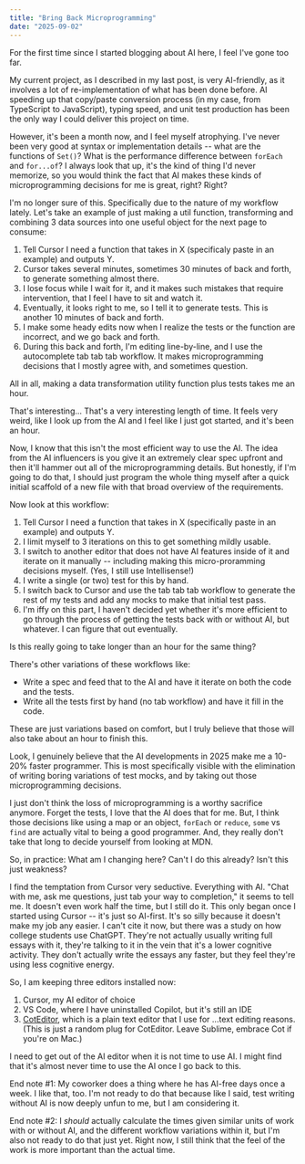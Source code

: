 ```yaml
---
title: "Bring Back Microprogramming"
date: "2025-09-02"
---
```


For the first time since I started blogging about AI here, I feel I've gone too far.

My current project, as I described in my last post, is very AI-friendly, as it involves a lot of re-implementation of what has been done before. AI speeding up that copy/paste conversion process (in my case, from TypeScript to JavaScript), typing speed, and unit test production has been the only way I could deliver this project on time.

However, it's been a month now, and I feel myself atrophying. I've never been very good at syntax or implementation details -- what are the functions of `Set()`? What is the performance difference between `forEach` and `for...of`? I always look that up, it's the kind of thing I'd never memorize, so you would think the fact that AI makes these kinds of microprogramming decisions for me is great, right? Right?

I'm no longer sure of this. Specifically due to the nature of my workflow lately. Let's take an example of just making a util function, transforming and combining 3 data sources into one useful object for the next page to consume:

1. Tell Cursor I need a function that takes in X (specificaly paste in an example) and outputs Y.
2. Cursor takes several minutes, sometimes 30 minutes of back and forth, to generate something almost there.
3. I lose focus while I wait for it, and it makes such mistakes that require intervention, that I feel I have to sit and watch it.
4. Eventually, it looks right to me, so I tell it to generate tests. This is another 10 minutes of back and forth.
5. I make some heady edits now when I realize the tests or the function are incorrect, and we go back and forth.
6. During this back and forth, I'm editing line-by-line, and I use the autocomplete tab tab tab workflow. It makes microprogramming decisions that I mostly agree with, and sometimes question.

All in all, making a data transformation utility function plus tests takes me an hour.

That's interesting... That's a very interesting length of time. It feels very weird, like I look up from the AI and I feel like I just got started, and it's been an hour.

Now, I know that this isn't the most efficient way to use the AI. The idea from the AI influencers is you give it an extremely clear spec upfront and then it'll hammer out all of the microprogramming details. But honestly, if I'm going to do that, I should just program the whole thing myself after a quick initial scaffold of a new file with that broad overview of the requirements.

Now look at this workflow:

1. Tell Cursor I need a function that takes in X (specifically paste in an example) and outputs Y.
2. I limit myself to 3 iterations on this to get something mildly usable.
3. I switch to another editor that does not have AI features inside of it and iterate on it manually -- including making this micro-proramming decisions myself. (Yes, I still use Intellisense!)
4. I write a single (or two) test for this by hand.
5. I switch back to Cursor and use the tab tab tab workflow to generate the rest of my tests and add any mocks to make that initial test pass.
6. I'm iffy on this part, I haven't decided yet whether it's more efficient to go through the process of getting the tests back with or without AI, but whatever. I can figure that out eventually.

Is this really going to take longer than an hour for the same thing?

There's other variations of these workflows like:

* Write a spec and feed that to the AI and have it iterate on both the code and the tests.
* Write all the tests first by hand (no tab workflow) and have it fill in the code.

These are just variations based on comfort, but I truly believe that those will also take about an hour to finish this.

Look, I genuinely believe that the AI developments in 2025 make me a 10-20% faster programmer. This is most specifically visible with the elimination of writing boring variations of test mocks, and by taking out those microprogramming decisions.

I just don't think the loss of microprogramming is a worthy sacrifice anymore. Forget the tests, I love that the AI does that for me. But, I think those decisions like using a map or an object, `forEach` or `reduce`, `some` vs `find` are actually vital to being a good programmer. And, they really don't take that long to decide yourself from looking at MDN.

So, in practice: What am I changing here? Can't I do this already? Isn't this just weakness?

I find the temptation from Cursor very seductive. Everything with AI. "Chat with me, ask me questions, just tab your way to completion," it seems to tell me. It doesn't even work half the time, but I still do it. This only began once I started using Cursor -- it's just so AI-first. It's so silly because it doesn't make my job any easier. I can't cite it now, but there was a study on how college students use ChatGPT. They're not actually usually writing full essays with it, they're talking to it in the vein that it's a lower cognitive activity. They don't actually write the essays any faster, but they feel they're using less cognitive energy.

So, I am keeping three editors installed now:

1. Cursor, my AI editor of choice
2. VS Code, where I have uninstalled Copilot, but it's still an IDE
3. [CotEditor](https://coteditor.com/), which is a plain text editor that I use for ...text editing reasons. (This is just a random plug for CotEditor. Leave Sublime, embrace Cot if you're on Mac.)

I need to get out of the AI editor when it is not time to use AI. I might find that it's almost never time to use the AI once I go back to this.

End note #1:  My coworker does a thing where he has AI-free days once a week. I like that, too. I'm not ready to do that because like I said, test writing without AI is now deeply unfun to me, but I am considering it.

End note #2: I _should_ actually calculate the times given similar units of work with or without AI, and the different workflow variations within it, but I'm also not ready to do that just yet. Right now, I still think that the feel of the work is more important than the actual time.
